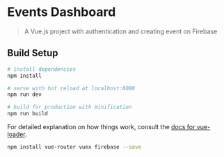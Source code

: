 # Events Dashboard

> A Vue.js project with authentication and creating event on Firebase

## Build Setup

```bash
# install dependencies
npm install

# serve with hot reload at localhost:8080
npm run dev

# build for production with minification
npm run build
```

For detailed explanation on how things work, consult the [docs for vue-loader](http://vuejs.github.io/vue-loader).

```bash
npm install vue-router vuex firebase --save
```
